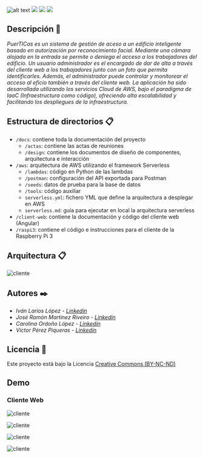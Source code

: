 ![alt text](https://github.com/NiceUCs/puerTICas/blob/main/cliente-web/src/assets/puerticas-logo-black.png?raw=true)
<img src="https://img.shields.io/static/v1?label=team&message=puerTICas&color=blueviolet"> 
<img src="https://img.shields.io/static/v1?label=subject&message=PyGiTIC&color=orange"> 
<img src="https://img.shields.io/static/v1?label=python&message=3.8&color=blue">
## Descripción 📢

_PuerTICas es un sistema de gestión de aceso a un edificio inteligente basado en autorización por reconocimiento facial. Mediante una cámara alojada en la entrada se permite o deniega el acceso a los trabajadores del edificio. Un usuario administrador es el encargado de dar de alta a través del cliente web a los trabajadores junto con un foto que permita identificarles. Además, el administrador puede controlar y monitorear el acceso al eficio también a través del cliente web._
_La aplicación ha sido desarrollada utilizando los servicios Cloud de AWS, bajo el paradigma de IaaC (Infraestructura como código), ofreciendo alta escalabilidad y facilitando los despliegues de la infraestructura._

## Estructura de directorios 📋
- ```/docs```: contiene toda la documentación del proyecto
    - ```/actas```: contiene las actas de reuniones
    - ```/design```: contiene los documentos de diseño de componentes, arquitectura e interacción
- ```/aws```: arquitectura de AWS utilizando el framework Serverless
    -   ```/lambdas```: código en Python de las lambdas
    -   ```/postman```: configuración del API exportada para Postman
    -   ```/seeds```: datos de prueba para la base de datos
    -   ```/tools```: código auxiliar
    -   ```serverless.yml```: fichero YML que define la arquitectura a desplegar en AWS
    -   ```serverless.md```: guía para ejecutar en local la arquitectura serverless
- ```/client-web```: contiene la documentación y código del cliente web  (Angular)
- ```/raspi3```: contiene el código e instrucciones para el cliente de la Raspberry Pi 3

## Arquitectura 📋

![cliente](https://lh3.googleusercontent.com/pw/ACtC-3eNCX_Fdw6Ze4wxEQnizDIjSZNJIN8A2jUYOMexeyDvuNUI9dQIoVYlqMRM7O3jNYt2TJ1g90ouJpmo-j7zsflAmH9SB4PenApY_nKV6Wn7LC-3eS9OWiuO5OpfAVkfziu36eS1GcoCv03y6Yqaqkn5=w749-h920-no?authuser=0)

## Autores ✒️
- _Iván Larios López_  - [_Linkedin_](https://www.linkedin.com/in/ivan-larios-lopez/?originalSubdomain=es)
- _José Ramón Martínez Riveiro_  - [_Linkedin_](https://www.linkedin.com/in/josermartinez/?originalSubdomain=es)
- _Carolina Ordoño López_ - [_Linkedin_](https://www.linkedin.com/in/carolina-ordoño-lópez-b4457bb1/?originalSubdomain=es)
- _Víctor Pérez Piqueras_  - [_Linkedin_](https://www.linkedin.com/in/víctor-pérez-piqueras/?originalSubdomain=es)

## Licencia 📄

Este proyecto está bajo la Licencia [Creative Commons (BY-NC-ND)](https://creativecommons.org/licenses/by-nc-nd/4.0/)

## Demo

### Cliente Web
![cliente](https://lh3.googleusercontent.com/pw/ACtC-3e7Q5DbzQVCUI6oKg6REdfVoO2q920vNPy4OxiC816QcoC4Lu1F9qt7HMnK-1LDOPCkgtIDnezdFjB-EYiqBIosIgvuT5OwMhI8ev_vghwZdSgzm-oOe-r88d3PZ92b7RCEsCJS-3u1IWmxSY46_Ylp=w581-h685-no?authuser=0)

![cliente](https://lh3.googleusercontent.com/pw/ACtC-3fniprTBhWjMw--qj1QfFjIzWb0jq2wuCS2GtZ65XPQNKGgd5G6c-64zwgiRHHAfkgL-B61M0yj2URs_pvvTwwYHTJACbdbKjIneGnyKryx2g0GEYUOlHgcNNXeUFURFX5nOmeJ2STKRAEhmLni1PHK=w581-h681-no?authuser=0)

![cliente](https://lh3.googleusercontent.com/pw/ACtC-3ffbnOW7Et-QDsC3zaZlAijcfIbfdN2mCO6K81V2_psZjJqokIBmDTmBzkCGp3TtPZKCZIMn7la8ZIbxAkuSQjkJsYq792Y5uJepG7Pn1mMPCJVdmHUwhILsWisrooDyd3ETJXj5W4QwA7xk3waSVR1=w579-h681-no?authuser=0)

![cliente](https://lh3.googleusercontent.com/pw/ACtC-3dYooN7W6JwgrOFMuzqeny1C0lstu5YJYqr2P2iPzT-6f-3BCIN09uu67maE-PtlF5IYyBfkimD3uf_1FZPtb21DobAbOXWUvoQSZ9oFxhuMDxiS6aQJuk7-m7roB4DeAFscGbxmernjHcwxhyfwhd4=w580-h681-no?authuser=0)
